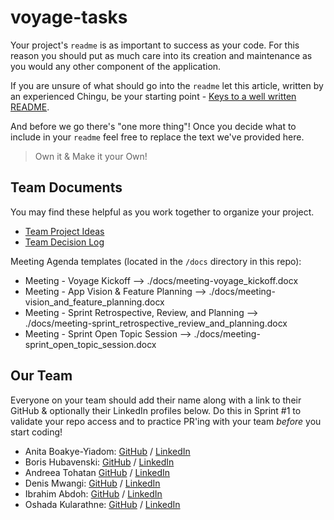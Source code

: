 # voyage-tasks

Your project's `readme` is as important to success as your code. For 
this reason you should put as much care into its creation and maintenance
as you would any other component of the application.

If you are unsure of what should go into the `readme` let this article,
written by an experienced Chingu, be your starting point - 
[Keys to a well written README](https://tinyurl.com/yk3wubft).

And before we go there's "one more thing"! Once you decide what to include
in your `readme` feel free to replace the text we've provided here.

> Own it & Make it your Own!

## Team Documents

You may find these helpful as you work together to organize your project.

- [Team Project Ideas](./docs/team_project_ideas.md)
- [Team Decision Log](./docs/team_decision_log.md)

Meeting Agenda templates (located in the `/docs` directory in this repo):

- Meeting - Voyage Kickoff --> ./docs/meeting-voyage_kickoff.docx
- Meeting - App Vision & Feature Planning --> ./docs/meeting-vision_and_feature_planning.docx
- Meeting - Sprint Retrospective, Review, and Planning --> ./docs/meeting-sprint_retrospective_review_and_planning.docx
- Meeting - Sprint Open Topic Session --> ./docs/meeting-sprint_open_topic_session.docx

## Our Team

Everyone on your team should add their name along with a link to their GitHub
& optionally their LinkedIn profiles below. Do this in Sprint #1 to validate
your repo access and to practice PR'ing with your team *before* you start
coding!

- Anita Boakye-Yiadom: [GitHub](https://github.com/AnitaBoakye) / [LinkedIn](https://linkedin.com/in/anitaboakyeyiadom)
- Boris Hubavenski: [GitHub](https://github.com/bhubavenski) / [LinkedIn](https://linkedin.com/in/boris-hubavenski)
- Andreea Tohatan [GitHub](http://github.com/Andreea-A-T) / [LinkedIn](http://linkedin.com/in/andreea-anamaria-tohatan)
- Denis Mwangi: [GitHub](https://github.com/denismwangikimani) / [LinkedIn](https://www.linkedin.com/in/denis-kimani)
- Ibrahim Abdoh: [GitHub](https://github.com/ibrahim-b-dev) / [LinkedIn](https://linkedin.com/)
- Oshada Kularathne: [GitHub](https://github.com/devimalka) / [LinkedIn](https://www.linkedin.com/in/oshada-kularathne)
